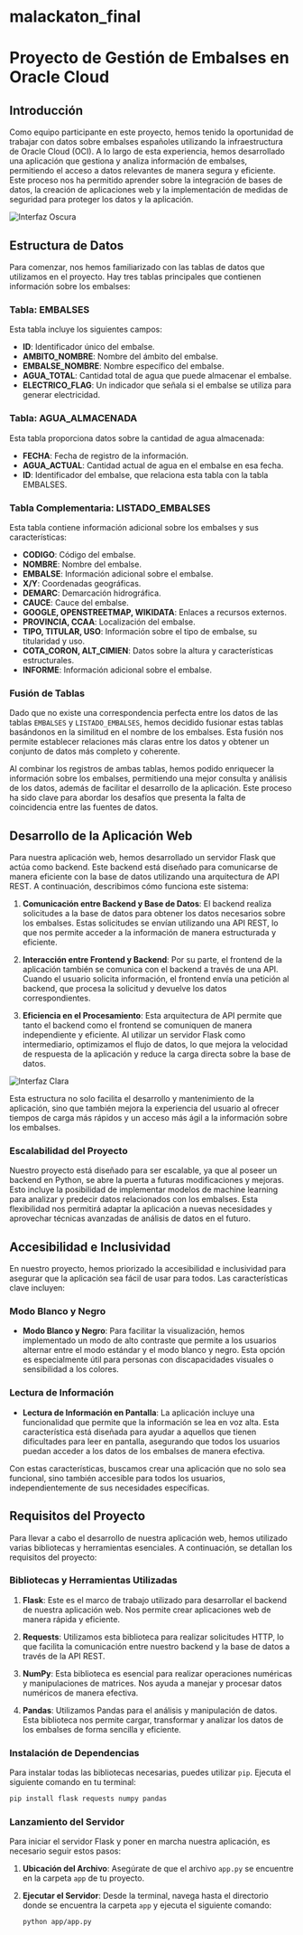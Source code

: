 # malackaton_final
# Proyecto de Gestión de Embalses en Oracle Cloud

## Introducción

Como equipo participante en este proyecto, hemos tenido la oportunidad de trabajar con datos sobre embalses españoles utilizando la infraestructura de Oracle Cloud (OCI). A lo largo de esta experiencia, hemos desarrollado una aplicación que gestiona y analiza información de embalses, permitiendo el acceso a datos relevantes de manera segura y eficiente. Este proceso nos ha permitido aprender sobre la integración de bases de datos, la creación de aplicaciones web y la implementación de medidas de seguridad para proteger los datos y la aplicación.

![Interfaz Oscura](imagenes/index_oscuro.png)

## Estructura de Datos

Para comenzar, nos hemos familiarizado con las tablas de datos que utilizamos en el proyecto. Hay tres tablas principales que contienen información sobre los embalses:

### Tabla: EMBALSES

Esta tabla incluye los siguientes campos:

- **ID**: Identificador único del embalse.
- **AMBITO_NOMBRE**: Nombre del ámbito del embalse.
- **EMBALSE_NOMBRE**: Nombre específico del embalse.
- **AGUA_TOTAL**: Cantidad total de agua que puede almacenar el embalse.
- **ELECTRICO_FLAG**: Un indicador que señala si el embalse se utiliza para generar electricidad.

### Tabla: AGUA_ALMACENADA

Esta tabla proporciona datos sobre la cantidad de agua almacenada:

- **FECHA**: Fecha de registro de la información.
- **AGUA_ACTUAL**: Cantidad actual de agua en el embalse en esa fecha.
- **ID**: Identificador del embalse, que relaciona esta tabla con la tabla EMBALSES.

### Tabla Complementaria: LISTADO_EMBALSES

Esta tabla contiene información adicional sobre los embalses y sus características:

- **CODIGO**: Código del embalse.
- **NOMBRE**: Nombre del embalse.
- **EMBALSE**: Información adicional sobre el embalse.
- **X/Y**: Coordenadas geográficas.
- **DEMARC**: Demarcación hidrográfica.
- **CAUCE**: Cauce del embalse.
- **GOOGLE, OPENSTREETMAP, WIKIDATA**: Enlaces a recursos externos.
- **PROVINCIA, CCAA**: Localización del embalse.
- **TIPO, TITULAR, USO**: Información sobre el tipo de embalse, su titularidad y uso.
- **COTA_CORON, ALT_CIMIEN**: Datos sobre la altura y características estructurales.
- **INFORME**: Información adicional sobre el embalse.

### Fusión de Tablas

Dado que no existe una correspondencia perfecta entre los datos de las tablas `EMBALSES` y `LISTADO_EMBALSES`, hemos decidido fusionar estas tablas basándonos en la similitud en el nombre de los embalses. Esta fusión nos permite establecer relaciones más claras entre los datos y obtener un conjunto de datos más completo y coherente.

Al combinar los registros de ambas tablas, hemos podido enriquecer la información sobre los embalses, permitiendo una mejor consulta y análisis de los datos, además de facilitar el desarrollo de la aplicación. Este proceso ha sido clave para abordar los desafíos que presenta la falta de coincidencia entre las fuentes de datos.

## Desarrollo de la Aplicación Web

Para nuestra aplicación web, hemos desarrollado un servidor Flask que actúa como backend. Este backend está diseñado para comunicarse de manera eficiente con la base de datos utilizando una arquitectura de API REST. A continuación, describimos cómo funciona este sistema:

1. **Comunicación entre Backend y Base de Datos**: El backend realiza solicitudes a la base de datos para obtener los datos necesarios sobre los embalses. Estas solicitudes se envían utilizando una API REST, lo que nos permite acceder a la información de manera estructurada y eficiente.

2. **Interacción entre Frontend y Backend**: Por su parte, el frontend de la aplicación también se comunica con el backend a través de una API. Cuando el usuario solicita información, el frontend envía una petición al backend, que procesa la solicitud y devuelve los datos correspondientes.

3. **Eficiencia en el Procesamiento**: Esta arquitectura de API permite que tanto el backend como el frontend se comuniquen de manera independiente y eficiente. Al utilizar un servidor Flask como intermediario, optimizamos el flujo de datos, lo que mejora la velocidad de respuesta de la aplicación y reduce la carga directa sobre la base de datos.

![Interfaz Clara](imagenes/index_claro.png)

Esta estructura no solo facilita el desarrollo y mantenimiento de la aplicación, sino que también mejora la experiencia del usuario al ofrecer tiempos de carga más rápidos y un acceso más ágil a la información sobre los embalses.

### Escalabilidad del Proyecto

Nuestro proyecto está diseñado para ser escalable, ya que al poseer un backend en Python, se abre la puerta a futuras modificaciones y mejoras. Esto incluye la posibilidad de implementar modelos de machine learning para analizar y predecir datos relacionados con los embalses. Esta flexibilidad nos permitirá adaptar la aplicación a nuevas necesidades y aprovechar técnicas avanzadas de análisis de datos en el futuro.

## Accesibilidad e Inclusividad

En nuestro proyecto, hemos priorizado la accesibilidad e inclusividad para asegurar que la aplicación sea fácil de usar para todos. Las características clave incluyen:

### Modo Blanco y Negro

- **Modo Blanco y Negro**: Para facilitar la visualización, hemos implementado un modo de alto contraste que permite a los usuarios alternar entre el modo estándar y el modo blanco y negro. Esta opción es especialmente útil para personas con discapacidades visuales o sensibilidad a los colores.

### Lectura de Información

- **Lectura de Información en Pantalla**: La aplicación incluye una funcionalidad que permite que la información se lea en voz alta. Esta característica está diseñada para ayudar a aquellos que tienen dificultades para leer en pantalla, asegurando que todos los usuarios puedan acceder a los datos de los embalses de manera efectiva.

Con estas características, buscamos crear una aplicación que no solo sea funcional, sino también accesible para todos los usuarios, independientemente de sus necesidades específicas.

## Requisitos del Proyecto

Para llevar a cabo el desarrollo de nuestra aplicación web, hemos utilizado varias bibliotecas y herramientas esenciales. A continuación, se detallan los requisitos del proyecto:

### Bibliotecas y Herramientas Utilizadas

1. **Flask**: Este es el marco de trabajo utilizado para desarrollar el backend de nuestra aplicación web. Nos permite crear aplicaciones web de manera rápida y eficiente.

2. **Requests**: Utilizamos esta biblioteca para realizar solicitudes HTTP, lo que facilita la comunicación entre nuestro backend y la base de datos a través de la API REST.

3. **NumPy**: Esta biblioteca es esencial para realizar operaciones numéricas y manipulaciones de matrices. Nos ayuda a manejar y procesar datos numéricos de manera efectiva.

4. **Pandas**: Utilizamos Pandas para el análisis y manipulación de datos. Esta biblioteca nos permite cargar, transformar y analizar los datos de los embalses de forma sencilla y eficiente.

### Instalación de Dependencias

Para instalar todas las bibliotecas necesarias, puedes utilizar `pip`. Ejecuta el siguiente comando en tu terminal:

```bash
pip install flask requests numpy pandas

```

### Lanzamiento del Servidor

Para iniciar el servidor Flask y poner en marcha nuestra aplicación, es necesario seguir estos pasos:

1. **Ubicación del Archivo**: Asegúrate de que el archivo `app.py` se encuentre en la carpeta `app` de tu proyecto.

2. **Ejecutar el Servidor**: Desde la terminal, navega hasta el directorio donde se encuentra la carpeta `app` y ejecuta el siguiente comando:

   ```bash
   python app/app.py


